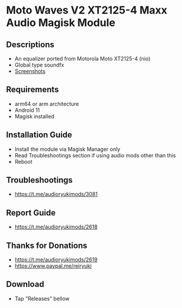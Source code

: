 # Moto Waves V2 XT2125-4 Maxx Audio Magisk Module

## Descriptions
- An equalizer ported from Motorola Moto XT2125-4 (nio)
- Global type soundfx
- [Screenshots](https://t.me/audioryukimods/2963)

## Requirements
- arm64 or arm architecture
- Android 11
- Magisk installed

## Installation Guide
- Install the module via Magisk Manager only
- Read Troubleshootings section if using audio mods other than this
- Reboot

## Troubleshootings
- https://t.me/audioryukimods/3081

## Report Guide
- https://t.me/audioryukimods/2618

## Thanks for Donations
- https://t.me/audioryukimods/2619
- https://www.paypal.me/reiryuki

## Download
- Tap "Releases" bellow
